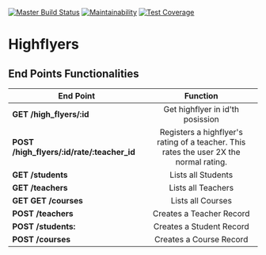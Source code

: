 [![Master Build Status](https://travis-ci.com/mradeybee/highflyers.svg?branch=master)](https://travis-ci.com/mradeybee/highflyers)
[![Maintainability](https://api.codeclimate.com/v1/badges/ccac9d2adc936cd1ee16/maintainability)](https://codeclimate.com/github/mradeybee/highflyers/maintainability)
[![Test Coverage](https://api.codeclimate.com/v1/badges/ccac9d2adc936cd1ee16/test_coverage)](https://codeclimate.com/github/mradeybee/highflyers/test_coverage)

# Highflyers

## End Points Functionalities
|End Point| Function  |
|---------------------|:----:|
| **GET /high_flyers/:id** | Get highflyer in id'th posission
| **POST /high_flyers/:id/rate/:teacher_id**| Registers a highflyer's rating of a teacher. This rates the user 2X the normal rating.
| **GET /students**| Lists all Students
| **GET /teachers**| Lists all Teachers
| **GET GET /courses**| Lists all Courses
| **POST /teachers** | Creates a Teacher Record
| **POST /students:**| Creates a Student Record
| **POST /courses** | Creates a Course Record
